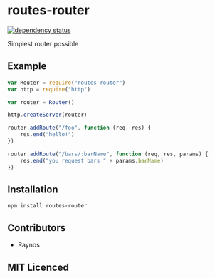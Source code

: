 # routes-router

[![dependency status][3]][4]
<!-- [![build status][1]][2]  -->

<!-- [![browser support][5]][6] -->

Simplest router possible

## Example

```js
var Router = require("routes-router")
var http = require("http")

var router = Router()

http.createServer(router)

router.addRoute("/foo", function (req, res) {
    res.end("hello!")
})

router.addRoute("/bars/:barName", function (req, res, params) {
    res.end("you request bars " + params.barName)
})
```

## Installation

`npm install routes-router`

## Contributors

 - Raynos

## MIT Licenced

  [1]: https://secure.travis-ci.org/Colingo/routes-router.png
  [2]: http://travis-ci.org/Colingo/routes-router
  [3]: https://david-dm.org/Colingo/routes-router/status.png
  [4]: https://david-dm.org/Colingo/routes-router
  [5]: https://ci.testling.com/Colingo/routes-router.png
  [6]: https://ci.testling.com/Colingo/routes-router
